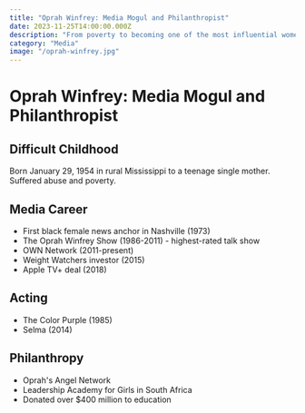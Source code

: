 ```yaml
---
title: "Oprah Winfrey: Media Mogul and Philanthropist"
date: 2023-11-25T14:00:00.000Z
description: "From poverty to becoming one of the most influential women in the world."
category: "Media"
image: "/oprah-winfrey.jpg"
---
```


# Oprah Winfrey: Media Mogul and Philanthropist

## Difficult Childhood
Born January 29, 1954 in rural Mississippi to a teenage single mother. Suffered abuse and poverty.

## Media Career
- First black female news anchor in Nashville (1973)
- The Oprah Winfrey Show (1986-2011) - highest-rated talk show
- OWN Network (2011-present)
- Weight Watchers investor (2015)
- Apple TV+ deal (2018)

## Acting
- The Color Purple (1985)
- Selma (2014)

## Philanthropy
- Oprah's Angel Network
- Leadership Academy for Girls in South Africa
- Donated over $400 million to education
